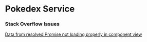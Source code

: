 # Pokedex Service

### Stack Overflow Issues
[Data from resolved Promise not loading properly in component view](http://stackoverflow.com/questions/43563693/data-from-resolved-promise-not-loading-properly-in-component-view-angular2-jav/43563800#43563800)
